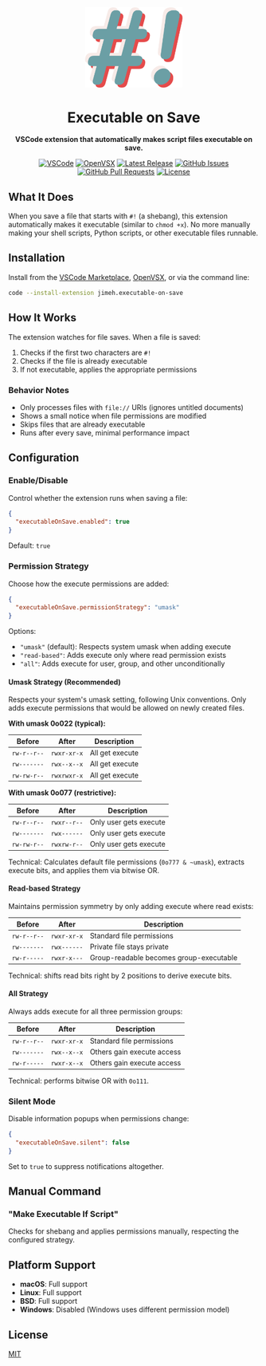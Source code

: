 <div align="center">

<img width="196px" src="https://github.com/jimeh/vscode-executable-on-save/raw/refs/heads/main/img/logo.png" alt="Logo">

# Executable on Save

**VSCode extension that automatically makes script files executable on save.**

[![VSCode](https://img.shields.io/badge/Marketplace-blue.svg?logoColor=white&logo=data:image/svg%2bxml;base64,PHN2ZyB2aWV3Qm94PSIwIDAgMTAwIDEwMyIgeG1sbnM9Imh0dHA6Ly93d3cudzMub3JnLzIwMDAvc3ZnIj48cGF0aCBkPSJtOTkuOTkgOS41NXY4My4zM3MtMjMuOCA5LjUxLTIzLjggOS41MWwtNDEuNjktNDAuNDYtMjUuMDIgMTkuMDUtOS40OC00Ljc1di01MHM5LjUzLTQuNzkgOS41My00Ljc5bDI1LjA0IDE5LjA2IDQxLjYtNDAuNSAyMy44MyA5LjU1em0tMjYuMjYgMjMuODgtMjMuOCAxNy43OSAyMy44MSAxNy45M3YtMzUuNzJ6bS02MS45NCA3LjA3djIxLjRzMTEuOS0xMC43NyAxMS45LTEwLjc3bC0xMS45MS0xMC42M3oiIGZpbGw9IiNmZmYiLz48L3N2Zz4=)][vscode-ext]
[![OpenVSX](https://img.shields.io/badge/OpenVSX-purple.svg?logoColor=white&logo=data:image/svg%2bxml;base64,PHN2ZyB2aWV3Qm94PSIwIDAgMTMxIDEzMSIgeG1sbnM9Imh0dHA6Ly93d3cudzMub3JnLzIwMDAvc3ZnIj48ZyBmaWxsPSIjZmZmIj48cGF0aCBkPSJtNDIuOCA0My4zNSAyMi42LTM5LjJoLTQ1LjN6bS0yNS40IDQ0LjNoNDUuM2wtMjIuNy0zOS4xem01MSAwIDIyLjYgMzkuMiAyMi42LTM5LjJ6Ii8+PHBhdGggZD0ibTY1LjQgNC4xNS0yMi42IDM5LjJoNDUuMnptLTI1LjQgNDQuNCAyMi43IDM5LjEgMjIuNi0zOS4xem01MSAwLTIyLjYgMzkuMWg0NS4yeiIvPjwvZz48L3N2Zz4=)][openvsx-ext]
[![Latest Release](https://img.shields.io/github/release/jimeh/vscode-executable-on-save.svg)](https://github.com/jimeh/vscode-executable-on-save/releases)
[![GitHub Issues](https://img.shields.io/github/issues/jimeh/vscode-executable-on-save.svg)](https://github.com/jimeh/vscode-executable-on-save/issues)
[![GitHub Pull Requests](https://img.shields.io/github/issues-pr/jimeh/vscode-executable-on-save.svg)](https://github.com/jimeh/vscode-executable-on-save/pulls)
[![License](https://img.shields.io/github/license/jimeh/vscode-executable-on-save.svg)](https://github.com/jimeh/vscode-executable-on-save/blob/main/LICENSE)

</div>

[vscode-ext]: https://marketplace.visualstudio.com/items?itemName=jimeh.executable-on-save
[openvsx-ext]: https://open-vsx.org/extension/jimeh/executable-on-save

## What It Does

When you save a file that starts with `#!` (a shebang), this extension
automatically makes it executable (similar to `chmod +x`). No more manually
making your shell scripts, Python scripts, or other executable files runnable.

## Installation

Install from the [VSCode Marketplace][vscode-ext], [OpenVSX][openvsx-ext], or
via the command line:

```bash
code --install-extension jimeh.executable-on-save
```

## How It Works

The extension watches for file saves. When a file is saved:

1. Checks if the first two characters are `#!`
2. Checks if the file is already executable
3. If not executable, applies the appropriate permissions

### Behavior Notes

- Only processes files with `file://` URIs (ignores untitled documents)
- Shows a small notice when file permissions are modified
- Skips files that are already executable
- Runs after every save, minimal performance impact

## Configuration

### Enable/Disable

Control whether the extension runs when saving a file:

```json
{
  "executableOnSave.enabled": true
}
```

Default: `true`

### Permission Strategy

Choose how the execute permissions are added:

```json
{
  "executableOnSave.permissionStrategy": "umask"
}
```

Options:

- `"umask"` (default): Respects system umask when adding execute
- `"read-based"`: Adds execute only where read permission exists
- `"all"`: Adds execute for user, group, and other unconditionally

#### Umask Strategy (Recommended)

Respects your system's umask setting, following Unix conventions. Only adds
execute permissions that would be allowed on newly created files.

**With umask 0o022 (typical):**

| Before      | After       | Description     |
| ----------- | ----------- | --------------- |
| `rw-r--r--` | `rwxr-xr-x` | All get execute |
| `rw-------` | `rwx--x--x` | All get execute |
| `rw-rw-r--` | `rwxrwxr-x` | All get execute |

**With umask 0o077 (restrictive):**

| Before      | After       | Description            |
| ----------- | ----------- | ---------------------- |
| `rw-r--r--` | `rwxr--r--` | Only user gets execute |
| `rw-------` | `rwx------` | Only user gets execute |
| `rw-rw-r--` | `rwxrw-r--` | Only user gets execute |

Technical: Calculates default file permissions (`0o777 & ~umask`), extracts
execute bits, and applies them via bitwise OR.

#### Read-based Strategy

Maintains permission symmetry by only adding execute where read exists:

| Before      | After       | Description                             |
| ----------- | ----------- | --------------------------------------- |
| `rw-r--r--` | `rwxr-xr-x` | Standard file permissions               |
| `rw-------` | `rwx------` | Private file stays private              |
| `rw-r-----` | `rwxr-x---` | Group-readable becomes group-executable |

Technical: shifts read bits right by 2 positions to derive execute bits.

#### All Strategy

Always adds execute for all three permission groups:

| Before      | After       | Description                |
| ----------- | ----------- | -------------------------- |
| `rw-r--r--` | `rwxr-xr-x` | Standard file permissions  |
| `rw-------` | `rwx--x--x` | Others gain execute access |
| `rw-r-----` | `rwxr-x--x` | Others gain execute access |

Technical: performs bitwise OR with `0o111`.

### Silent Mode

Disable information popups when permissions change:

```json
{
  "executableOnSave.silent": false
}
```

Set to `true` to suppress notifications altogether.

## Manual Command

### "Make Executable If Script"

Checks for shebang and applies permissions manually, respecting the configured
strategy.

## Platform Support

- **macOS**: Full support
- **Linux**: Full support
- **BSD**: Full support
- **Windows**: Disabled (Windows uses different permission model)

## License

[MIT](https://github.com/jimeh/vscode-executable-on-save/blob/main/LICENSE)
